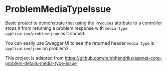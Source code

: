 # ProblemMediaTypeIssue

Basic project to demonstrate that using the `Produces` attribute to a controller stops it from returning a problem response with `media type` `application/problem+json` as it should.

You can easily use Swagger UI to see the returned header `media type` is `application/json` on problem2.

This project is adapted from https://github.com/ralphhendriks/aspnet-core-problem-details-media-type-issue
